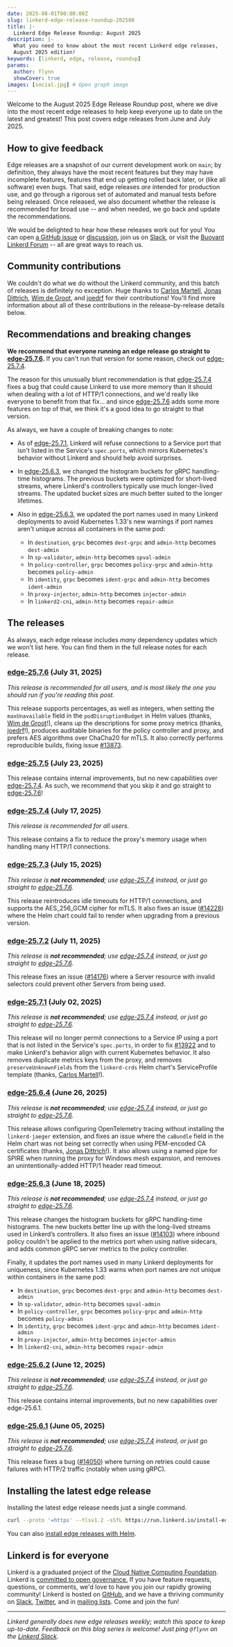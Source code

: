 ```yaml
---
date: 2025-08-01T00:00:00Z
slug: linkerd-edge-release-roundup-202508
title: |-
  Linkerd Edge Release Roundup: August 2025
description: |-
  What you need to know about the most recent Linkerd edge releases,
  August 2025 edition!
keywords: [linkerd, edge, release, roundup]
params:
  author: flynn
  showCover: true
images: [social.jpg] # Open graph image
---
```


Welcome to the August 2025 Edge Release Roundup post, where we dive into the
most recent edge releases to help keep everyone up to date on the latest and
greatest! This post covers edge releases from June and July 2025.

## How to give feedback

Edge releases are a snapshot of our current development work on `main`; by
definition, they always have the most recent features but they may have
incomplete features, features that end up getting rolled back later, or (like
all software) even bugs. That said, edge releases _are_ intended for
production use, and go through a rigorous set of automated and manual tests
before being released. Once released, we also document whether the release is
recommended for broad use -- and when needed, we go back and update the
recommendations.

We would be delighted to hear how these releases work out for you! You can open
[a GitHub issue](https://github.com/linkerd/linkerd2/issues/) or
[discussion](https://github.com/linkerd/linkerd2/discussions/), join us on
[Slack](https://slack.linkerd.io), or visit the
[Buoyant Linkerd Forum](https://linkerd.buoyant.io) -- all are great ways to
reach us.

## Community contributions

We couldn't do what we do without the Linkerd community, and this batch of
releases is definitely no exception. Huge thanks to [Carlos Martell], [Jonas
Dittrich], [Wim de Groot], and [joedrf] for their contributions! You'll find
more information about all of these contributions in the release-by-release
details below.

[Carlos Martell]: https://github.com/cmartell-at-m42
[Jonas Dittrich]: https://github.com/kakadus
[Wim de Groot]: https://github.com/wim-de-groot
[joedrf]: https://github.com/joedrf

## Recommendations and breaking changes

**We recommend that everyone running an edge release go straight to
[edge-25.7.6].** If you can't run that version for some reason, check out
[edge-25.7.4].

The reason for this unusually blunt recommendation is that [edge-25.7.4] fixes
a bug that could cause Linkerd to use more memory than it should when dealing
with a lot of HTTP/1 connections, and we'd really like everyone to benefit
from that fix... and since [edge-25.7.6] adds some more features on top of
that, we think it's a good idea to go straight to that version.

As always, we have a couple of breaking changes to note:

* As of [edge-25.7.1], Linkerd will refuse connections to a Service port that
  isn't listed in the Service's `spec.ports`, which mirrors Kubernetes's
  behavior without Linkerd and should help avoid surprises.

* In [edge-25.6.3], we changed the histogram buckets for gRPC handling-time
  histograms. The previous buckets were optimized for short-lived streams,
  where Linkerd's controllers typically use much longer-lived streams. The
  updated bucket sizes are much better suited to the longer lifetimes.

* Also in [edge-25.6.3], we updated the port names used in many Linkerd
  deployments to avoid Kubernetes 1.33's new warnings if port names aren't
  unique across all containers in the same pod:

  * In `destination`, `grpc` becomes `dest-grpc` and `admin-http` becomes `dest-admin`
  * In `sp-validator`, `admin-http` becomes `spval-admin`
  * In `policy-controller`, `grpc` becomes `policy-grpc` and `admin-http`
    becomes `policy-admin`
  * In `identity`, `grpc` becomes `ident-grpc` and `admin-http` becomes `ident-admin`
  * In `proxy-injector`, `admin-http` becomes `injector-admin`
  * In `linkerd2-cni`, `admin-http` becomes `repair-admin`

[edge-25.7.6]: https://github.com/linkerd/linkerd2/releases/tag/edge-25.7.6
[edge-25.7.5]: https://github.com/linkerd/linkerd2/releases/tag/edge-25.7.5
[edge-25.7.4]: https://github.com/linkerd/linkerd2/releases/tag/edge-25.7.4
[edge-25.7.3]: https://github.com/linkerd/linkerd2/releases/tag/edge-25.7.3
[edge-25.7.2]: https://github.com/linkerd/linkerd2/releases/tag/edge-25.7.2
[edge-25.7.1]: https://github.com/linkerd/linkerd2/releases/tag/edge-25.7.1
[edge-25.6.4]: https://github.com/linkerd/linkerd2/releases/tag/edge-25.6.4
[edge-25.6.3]: https://github.com/linkerd/linkerd2/releases/tag/edge-25.6.3
[edge-25.6.2]: https://github.com/linkerd/linkerd2/releases/tag/edge-25.6.2
[edge-25.6.1]: https://github.com/linkerd/linkerd2/releases/tag/edge-25.6.1

## The releases

As always, each edge release includes _many_ dependency updates which we won't
list here. You can find them in the full release notes for each release.

### [edge-25.7.6] (July 31, 2025)

_This release is recommended for all users, and is most likely the one you should
run if you're reading this post._

This release supports percentages, as well as integers, when setting the `maxUnavailable` field in the `podDisruptionBudget` in Helm values (thanks, [Wim de Groot]!), cleans up the descriptions for some proxy metrics (thanks, [joedrf]!), produces auditable binaries for the policy controller and proxy, and prefers AES algorithms over ChaCha20 for mTLS. It also correctly performs reproducible builds, fixing issue [#13873].

[#13873]: https://github.com/linkerd/linkerd2/issues/13873

### [edge-25.7.5] (July 23, 2025)

This release contains internal improvements, but no new capabilities over
[edge-25.7.4]. As such, we recommend that you skip it and go straight to
[edge-25.7.6]!

### [edge-25.7.4] (July 17, 2025)

_This release is recommended for all users._

This release contains a fix to reduce the proxy's memory usage when handling
many HTTP/1 connections.

### [edge-25.7.3] (July 15, 2025)

_This release is **not recommended**; use [edge-25.7.4] instead, or just go
straight to [edge-25.7.6]._

This release reintroduces idle timeouts for HTTP/1 connections, and supports
the AES_256_GCM cipher for mTLS. It also fixes an issue ([#14228]) where the
Helm chart could fail to render when upgrading from a previous version.

[#14228]: https://github.com/linkerd/linkerd2/issues/14228

### [edge-25.7.2] (July 11, 2025)

_This release is **not recommended**; use [edge-25.7.4] instead, or just go
straight to [edge-25.7.6]._

This release fixes an issue ([#14176]) where a Server resource with invalid
selectors could prevent other Servers from being used.

[#14176]: https://github.com/linkerd/linkerd2/issues/14176

### [edge-25.7.1] (July 02, 2025)

_This release is **not recommended**; use [edge-25.7.4] instead, or just go
straight to [edge-25.7.6]._

This release will no longer permit connections to a Service IP using a port
that is not listed in the Service's `spec.ports`, in order to fix [#13922] and
to make Linkerd's behavior align with current Kubernetes behavior. It also
removes duplicate metrics keys from the proxy, and removes
`preserveUnknownFields` from the `linkerd-crds` Helm chart's ServiceProfile
template (thanks, [Carlos Martell]!).

[#13922]: https://github.com/linkerd/linkerd2/issues/13922

### [edge-25.6.4] (June 26, 2025)

_This release is **not recommended**; use [edge-25.7.4] instead, or just go
straight to [edge-25.7.6]._

This release allows configuring OpenTelemetry tracing without installing the
`linkerd-jaeger` extension, and fixes an issue where the `caBundle` field in
the Helm chart was not being set correctly when using PEM-encoded CA
certificates (thanks, [Jonas Dittrich]!). It also allows using a named pipe
for SPIRE when running the proxy for Windows mesh expansion, and removes an
unintentionally-added HTTP/1 header read timeout.

### [edge-25.6.3] (June 18, 2025)

_This release is **not recommended**; use [edge-25.7.4] instead, or just go
straight to [edge-25.7.6]._

This release changes the histogram buckets for gRPC handling-time histograms.
The new buckets better line up with the long-lived streams used in Linkerd’s
controllers. It also fixes an issue ([#14103]) where inbound policy couldn't
be applied to the metrics port when using native sidecars, and adds common
gRPC server metrics to the policy controller.

[#14103]: https://github.com/linkerd/linkerd2/issues/14103

Finally, it updates the port names used in many Linkerd deployments for
uniqueness, since Kubernetes 1.33 warns when port names are not unique within
containers in the same pod:

* In `destination`, `grpc` becomes `dest-grpc` and `admin-http` becomes
  `dest-admin`
* In `sp-validator`, `admin-http` becomes `spval-admin`
* In `policy-controller`, `grpc` becomes `policy-grpc` and `admin-http`
  becomes `policy-admin`
* In `identity`, `grpc` becomes `ident-grpc` and `admin-http` becomes
  `ident-admin`
* In `proxy-injector`, `admin-http` becomes `injector-admin`
* In `linkerd2-cni`, `admin-http` becomes `repair-admin`

### [edge-25.6.2] (June 12, 2025)

_This release is **not recommended**; use [edge-25.7.4] instead, or just go
straight to [edge-25.7.6]._

This release contains internal improvements, but no new capabilities over
edge-25.6.1.

### [edge-25.6.1] (June 05, 2025)

_This release is **not recommended**; use [edge-25.7.4] instead, or just go
straight to [edge-25.7.6]._

This release fixes a bug ([#14050]) where turning on retries could cause
failures with HTTP/2 traffic (notably when using gRPC).

[#14050]: https://github.com/linkerd/linkerd2/issues/14050

## Installing the latest edge release

Installing the latest edge release needs just a single command.

```bash
curl --proto '=https' --tlsv1.2 -sSfL https://run.linkerd.io/install-edge | sh
```

You can also
[install edge releases with Helm](/2/tasks/install-helm/).

## Linkerd is for everyone

Linkerd is a graduated project of the
[Cloud Native Computing Foundation](https://cncf.io/). Linkerd is
[committed to open governance.](/2019/10/03/linkerds-commitment-to-open-governance/)
If you have feature requests, questions, or comments, we'd love to have you join
our rapidly growing community! Linkerd is hosted on
[GitHub](https://github.com/linkerd/), and we have a thriving community on
[Slack](https://slack.linkerd.io/), [Twitter](https://twitter.com/linkerd), and
in [mailing lists](/community/get-involved/). Come and join the fun!

---

_Linkerd generally does new edge releases weekly; watch this space to keep
up-to-date. Feedback on this blog series is welcome! Just ping `@flynn` on the
[Linkerd Slack](https://slack.linkerd.io)._
